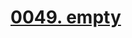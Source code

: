 # [0049. empty](https://github.com/Tdahuyou/TNotes.svg/tree/main/notes/0049.%20empty)

<!-- region:toc -->



<!-- endregion:toc -->
